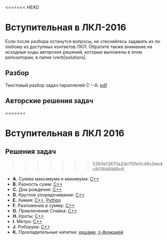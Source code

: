 <<<<<<< HEAD
# Вступительная в ЛКЛ-2016
Если после разбора останутся вопросы, не стесняйтесь задавать их по любому из доступных контактов ЛКЛ. Обратите также внимание на исходные коды авторских решений,
которые выложены в этом репозитории, в папке \verb|solutions|.

## Разбор 
Текстовый разбор задач параллелей C'--A: [pdf](editorial/editorial.pdf)

## Авторские решения задач
=======
# Вступительная в ЛКЛ 2016

## Решения задач
>>>>>>> 5393e13670a2dcf15fe0c46c0ee4c801846989c6

 * **A.** Сумма максимума и минимума: [C++](solutions/a_sum_it.cpp)
 * **B.** Разность сумм: [C++](solutions/b_sumdiff_dp.cpp)
 * **C.** Дни рождения: [C++](solutions/c_birthdays_ks.cpp)
 * **D.** Круглое упорядочивание: [C++](solutions/d_round_it.cpp)
 * **E.** Химия: [C++](solutions/e_chemistry_ks.cpp), [Python](solutions/e_chemistry_ks.py)
 * **F.** Разложение в сумму: [C++](solutions/f_partition_it.cpp)
 * **G.** Приключения Спайка: [C++](solutions/g_spike_ac.cpp)
 * **H.** Кроты: [C++](solutions/h_moles_ac.cpp)
 * **I.** Метро: [C++](solutions/i_subway_ks.cpp)
 * **J.** Роборука: [C++](solutions/j_robohand_ks.cpp)
 * **K.** Прохладительные напитки: [хешами](solutions/k_drinks_hash_ks.cpp), [z-функцией](solutions/k_drinks_z_ks.cpp)
